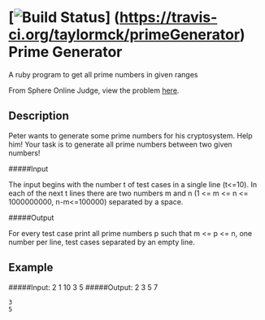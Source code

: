 <!-- Travis CI build and test status -->
[![Build Status](https://travis-ci.org/taylormck/primeGenerator.png)]
(https://travis-ci.org/taylormck/primeGenerator)
Prime Generator
==============

A ruby program to get all prime numbers in given ranges

From Sphere Online Judge, view the problem [here](http://www.spoj.com/problems/PRIME1/).

Description
-----------
Peter wants to generate some prime numbers for his cryptosystem.
Help him!
Your task is to generate all prime numbers between two given numbers!

#####Input

The input begins with the number t of test cases in a single line (t<=10).
In each of the next t lines there are two numbers m and n
(1 <= m <= n <= 1000000000, n-m<=100000) separated by a space.

#####Output

For every test case print all prime numbers p such that m <= p <= n,
one number per line, test cases separated by an empty line.

Example
-------

#####Input:
    2
    1 10
    3 5
#####Output:
    2
    3
    5
    7

    3
    5

